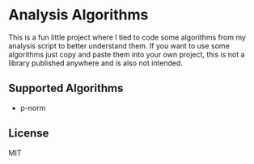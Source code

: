 # Analysis Algorithms

This is a fun little project where I tied to code some algorithms from my analysis script to better understand them. If
you want to use some algorithms just copy and paste them into your own project, this is not a library published anywhere
and is also not intended.

## Supported Algorithms

- p-norm 

## License
MIT